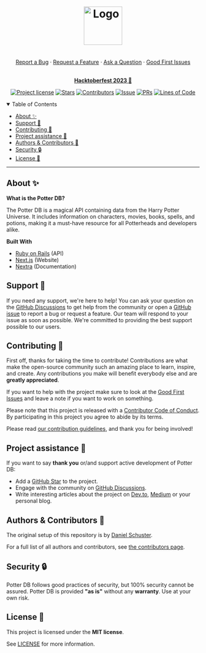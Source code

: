 <div align="center">
  <h1 align="center">
    <a href="https://github.com/danielschuster-muc/potter-db">
      <img src="logo.svg" alt="Logo" width="100" height="100">
    </a>
  </h1>

  <br />
  <a href="https://github.com/danielschuster-muc/potter-db/issues/new?assignees=&labels=bug&template=1_bug_report.yml">Report a Bug</a>
  ·
  <a href="https://github.com/danielschuster-muc/potter-db/issues/new?assignees=&labels=enhancement&template=2_feature_request.yml">Request a Feature</a>
  ·
  <a href="https://github.com/danielschuster-muc/potter-db/discussions">Ask a Question</a>
  ·
  <a href="https://github.com/danielschuster-muc/potter-db/issues?q=is%3Aopen+is%3Aissue+label%3A%22good+first+issue%22">Good First Issues</a>
</div>

<div align="center">
<br />

**[Hacktoberfest 2023 🎃](https://github.com/danielschuster-muc/potter-db/discussions/739)**

[![Project license](https://img.shields.io/github/license/danielschuster-muc/potter-db?style=flat-square)](LICENSE)
[![Stars](https://img.shields.io/github/stars/danielschuster-muc/potter-db?style=flat-square)](https://github.com/danielschuster-muc/potter-db/stargazers)
[![Contributors](https://img.shields.io/github/contributors/danielschuster-muc/potter-db?style=flat-square)](https://github.com/danielschuster-muc/potter-db/graphs/contributors)
[![Issue](https://img.shields.io/github/issues/danielschuster-muc/potter-db?style=flat-square)](https://github.com/danielschuster-muc/potter-db/issues)
[![PRs](https://img.shields.io/github/issues-pr/danielschuster-muc/potter-db?style=flat-square)](https://github.com/danielschuster-muc/potter-db/pulls)
[![Lines of Code](https://tokei.rs/b1/github/danielschuster-muc/potter-db?category=code&style=flat-square)](https://github.com/danielschuster-muc/potter-db)

</div>

<details open="open">
<summary>Table of Contents</summary>

- [About ✨](#about-)
- [Support 🙋](#support-)
- [Contributing 💪](#contributing-)
- [Project assistance 🤝](#project-assistance-)
- [Authors & Contributors 👥](#authors--contributors-)
- [Security 🔒](#security-)
- [License 📜](#license-)

</details>

---

## About ✨

**What is the Potter DB?**

The Potter DB is a magical API containing data from the Harry Potter Universe. It includes information on characters, movies, books, spells, and potions, making it a must-have resource for all Potterheads and developers alike.

**Built With**

- [Ruby on Rails](https://rubyonrails.org/) (API)
- [Next.js](https://nextjs.org/) (Website)
- [Nextra](https://nextra.vercel.app/) (Documentation)

## Support 🙋

If you need any support, we're here to help! You can ask your question on the [GitHub Discussions](https://github.com/danielschuster-muc/potter-db/discussions) to get help from the community or open a [GitHub issue](https://github.com/danielschuster-muc/potter-db/issues/new/choose) to report a bug or request a feature. Our team will respond to your issue as soon as possible. We're committed to providing the best support possible to our users.

## Contributing 💪

First off, thanks for taking the time to contribute! Contributions are what make the open-source community such an amazing place to learn, inspire, and create. Any contributions you make will benefit everybody else and are **greatly appreciated**.

If you want to help with the project make sure to look at the [Good First Issues](https://github.com/danielschuster-muc/potter-db/issues?q=is%3Aopen+is%3Aissue+label%3A%22good+first+issue%22) and leave a note if you want to work on something.

Please note that this project is released with a [Contributor Code of Conduct](CODE_OF_CONDUCT.md). By participating in this project you agree to abide by its terms.

Please read [our contribution guidelines](CONTRIBUTING.md), and thank you for being involved!

## Project assistance 🤝

If you want to say **thank you** or/and support active development of Potter DB:

- Add a [GitHub Star](https://github.com/danielschuster-muc/potter-db) to the project.
- Engage with the community on [GitHub Discussions](https://github.com/danielschuster-muc/potter-db/discussions).
- Write interesting articles about the project on [Dev.to](https://dev.to/), [Medium](https://medium.com/) or your personal blog.

## Authors & Contributors 👥

The original setup of this repository is by [Daniel Schuster](https://github.com/danielschuster-muc).

For a full list of all authors and contributors, see [the contributors page](https://github.com/danielschuster-muc/potter-db/contributors).

## Security 🔒

Potter DB follows good practices of security, but 100% security cannot be assured.
Potter DB is provided **"as is"** without any **warranty**. Use at your own risk.

## License 📜

This project is licensed under the **MIT license**.

See [LICENSE](LICENSE) for more information.
